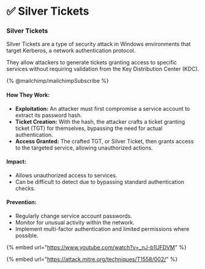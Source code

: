 # ✅ Silver Tickets

### Silver Tickets

Silver Tickets are a type of security attack in Windows environments that target Kerberos, a network authentication protocol.&#x20;

They allow attackers to generate tickets granting access to specific services without requiring validation from the Key Distribution Center (KDC).



{% @mailchimp/mailchimpSubscribe %}

#### How They Work:

* **Exploitation:** An attacker must first compromise a service account to extract its password hash.
* **Ticket Creation:** With the hash, the attacker crafts a ticket granting ticket (TGT) for themselves, bypassing the need for actual authentication.
* **Access Granted:** The crafted TGT, or Silver Ticket, then grants access to the targeted service, allowing unauthorized actions.

#### Impact:

* Allows unauthorized access to services.
* Can be difficult to detect due to bypassing standard authentication checks.

#### Prevention:

* Regularly change service account passwords.
* Monitor for unusual activity within the network.
* Implement multi-factor authentication and limited permissions where possible.

{% embed url="https://www.youtube.com/watch?v=_nJ-b1UFDVM" %}

{% embed url="https://attack.mitre.org/techniques/T1558/002/" %}
